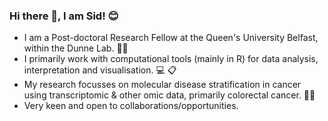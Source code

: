 ### Hi there 👋, I am Sid! 😊

<!--
**sidmall/sidmall** is a ✨ _special_ ✨ repository because its `README.md` (this file) appears on your GitHub profile.

Here are some ideas to get you started:

- 🔭 I’m currently working on ...
- 🌱 I’m currently learning ...
- 👯 I’m looking to collaborate on ...
- 🤔 I’m looking for help with ...
- 💬 Ask me about ...
- 📫 How to reach me: ...
- 😄 Pronouns: ...
- ⚡ Fun fact: ...
-->

- I am a Post-doctoral Research Fellow at the Queen's University Belfast, within the Dunne Lab. 👨‍🎓
- I primarily work with computational tools (mainly in R) for data analysis, interpretation and visualisation. 💻 📋
- My research focusses on molecular disease stratification in cancer using transcriptomic & other omic data, primarily colorectal cancer. 👨‍🔬 
- Very keen and open to collaborations/opportunities. 
